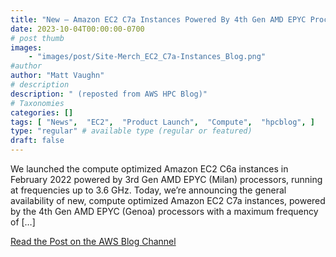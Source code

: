```yaml
---
title: "New – Amazon EC2 C7a Instances Powered By 4th Gen AMD EPYC Processors for Compute Optimized Workloads"
date: 2023-10-04T00:00:00-0700
# post thumb
images:
    - "images/post/Site-Merch_EC2_C7a-Instances_Blog.png"
#author
author: "Matt Vaughn"
# description
description: " (reposted from AWS HPC Blog)"
# Taxonomies
categories: []
tags: [ "News",  "EC2",  "Product Launch",  "Compute",  "hpcblog", ]
type: "regular" # available type (regular or featured)
draft: false
---
```


We launched the compute optimized Amazon EC2 C6a instances in February 2022 powered by 3rd Gen AMD EPYC (Milan) processors, running at frequencies up to 3.6 GHz. Today, we’re announcing the general availability of new, compute optimized Amazon EC2 C7a instances, powered by the 4th Gen AMD EPYC (Genoa) processors with a maximum frequency of […]

<a href="https://aws.amazon.com/blogs/aws/new-amazon-ec2-c7a-instances-powered-by-4th-gen-amd-epyc-processors-for-compute-optimized-workloads/" class="btn btn-primary btn-lg active" role="button" aria-pressed="true" style="margin-top: 8px;">Read the Post on the AWS Blog Channel</a>